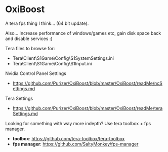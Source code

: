 # OxiBoost 
A tera fps thing I think... (64 bit update). 

Also... Increase performance of windows/games etc, gain disk space back and disable services :)

Tera files to browse for:
* Tera\Client\S1Game\Config\S1SystemSettings.ini
* Tera\Client\S1Game\Config\S1Input.ini

Nvidia Control Panel Settings
* https://github.com/Purizer/OxiBoost/blob/master/OxiBoost/readMe/ncSettings.md

Tera Settings
* https://github.com/Purizer/OxiBoost/blob/master/OxiBoost/readMe/teraSettings.md

Looking for something with way more indepth? Use tera toolbox + fps manager.

* **toolbox**: https://github.com/tera-toolbox/tera-toolbox
* **fps manager**: https://github.com/SaltyMonkey/fps-manager